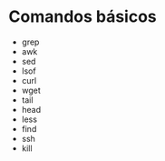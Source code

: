 # Comandos básicos

- grep
- awk
- sed
- lsof
- curl
- wget
- tail
- head
- less
- find
- ssh
- kill

